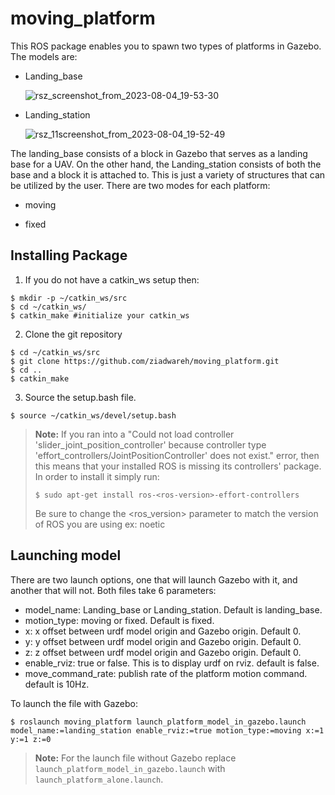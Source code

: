# moving_platform
This ROS package enables you to spawn two types of platforms in Gazebo. The models are:
* Landing_base

  ![rsz_screenshot_from_2023-08-04_19-53-30](https://github.com/ziadwareh/moving_platform/assets/16977148/2239ef9b-a504-4e6d-8dcc-1448ccb9de80)


  
* Landing_station
  
  ![rsz_11screenshot_from_2023-08-04_19-52-49](https://github.com/ziadwareh/moving_platform/assets/16977148/94d84381-ed2b-4ea9-b5c7-a5ce1f09fb40)

  
The landing_base consists of a block in Gazebo that serves as a landing base for a UAV. On the other hand, the Landing_station consists of both the base and a block it is attached to. This is just a variety of structures that can be utilized by the user. There are two modes for each platform:
* moving
  
* fixed
## Installing Package
1. If you do not have a catkin_ws setup then:
```
$ mkdir -p ~/catkin_ws/src
$ cd ~/catkin_ws/
$ catkin_make #initialize your catkin_ws
```
2. Clone the git repository
```
$ cd ~/catkin_ws/src
$ git clone https://github.com/ziadwareh/moving_platform.git
$ cd ..
$ catkin_make
```
3. Source the setup.bash file.
```
$ source ~/catkin_ws/devel/setup.bash
```
>**Note:** If you ran into a "Could not load controller 'slider_joint_position_controller' because controller type 'effort_controllers/JointPositionController' does not exist." error, then this means that your installed ROS is missing its controllers' package. In order to install it simply run:
>```
>$ sudo apt-get install ros-<ros-version>-effort-controllers
>```
>Be sure to change the &lt;ros_version&gt; parameter to match the version of ROS you are using ex: noetic
## Launching model
There are two launch options, one that will launch Gazebo with it, and another that will not. Both files take 6 parameters:
* model_name: Landing_base or Landing_station. Default is landing_base.
* motion_type: moving or fixed. Default is fixed.
* x: x offset between urdf model origin and Gazebo origin. Default 0.
* y: y offset between urdf model origin and Gazebo origin. Default 0.
* z: z offset between urdf model origin and Gazebo origin. Default 0.
* enable_rviz: true or false. This is to display urdf on rviz. default is false.
* move_command_rate: publish rate of the platform motion command. default is 10Hz.

To launch the file with Gazebo:
```
$ roslaunch moving_platform launch_platform_model_in_gazebo.launch model_name:=landing_station enable_rviz:=true motion_type:=moving x:=1 y:=1 z:=0
```
> **Note:** For the launch file without Gazebo replace `launch_platform_model_in_gazebo.launch` with `launch_platform_alone.launch`.
